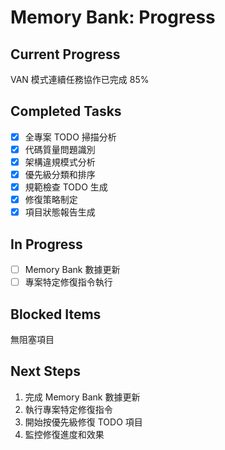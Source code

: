 # Memory Bank: Progress

## Current Progress
VAN 模式連續任務協作已完成 85%

## Completed Tasks
- [x] 全專案 TODO 掃描分析
- [x] 代碼質量問題識別
- [x] 架構違規模式分析
- [x] 優先級分類和排序
- [x] 規範檢查 TODO 生成
- [x] 修復策略制定
- [x] 項目狀態報告生成

## In Progress
- [ ] Memory Bank 數據更新
- [ ] 專案特定修復指令執行

## Blocked Items
無阻塞項目

## Next Steps
1. 完成 Memory Bank 數據更新
2. 執行專案特定修復指令
3. 開始按優先級修復 TODO 項目
4. 監控修復進度和效果